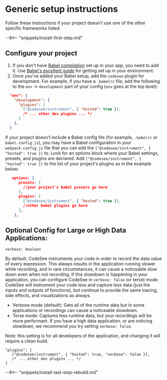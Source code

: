 # Generic setup instructions

Follow these instructions if your project doesn't use one of the other specific frameworks listed.

--8<-- "snippets/install-first-step.md"

## Configure your project

1. If you don't have [Babel compilation](https://babeljs.io/) set up in your app, you need to add it. Use [Babel's excellent guide](https://babeljs.io/setup) for getting set up in your environment.
1. Once you've added your Babel setup, add the `codesee` plugin for development. For example, if you have a `.babelrc` file, add the following to the `env` -> `development` part of your config (`env` goes at the top level):

```json
  "env": {
    "development": {
      "plugins": [
        ["@codesee/instrument", { "hosted": true }],
        /* ... other dev plugins ... */
      ]
    },
  }
```

If your project doesn’t include a Babel config file (for example, `.babelrc` or `babel.config.js`), you may have a Babel configuration in your `webpack.config.js` file that you can add the `["@codesee/instrument", { "hosted": true }]` to. Look for an options block where your Babel settings, presets, and plugins are declared. Add `["@codesee/instrument", { "hosted": true }]` to the list of your project's plugins as in the example below:

```json
   options: {
      presets: [
        //your project's babel presets go here
      ],
      plugins: [
        ["@codesee/instrument", { "hosted": true }],
        //other babel plugins go here
      ],
    },
```


## Optional Config for Large or High Data Applications:

```
verbose: boolean
```

By default, CodeSee instruments your code in order to record the data value of every expression. This always results in the application running slower while recording, and in rare circumstances, it can cause a noticeable slow down even when not recording. If this slowdown is happening in your application, you can configure CodeSee in `verbose: false` (or terse) mode. CodeSee will instrument your code less and capture less data (just the inputs and outputs of functions), but continue to provide the same tracing, side effects, and visualizations as always.

- Verbose mode (default): Gets all of the runtime data but in some applications or recordings can cause a noticeable slowdown.
- Terse mode: Captures less runtime data, but your recordings will be more performant. If you have a high data application, or are noticing slowdown, we recommend you try setting `verbose: false`.

Note: this setting is for all developers of the application, and changing it will require a clean build.


```
"plugins": [
   ["@codesee/instrument", { "hosted": true, "verbose": false }],
   /* ... other dev plugins ... */
]
```


--8<-- "snippets/install-last-step-rebuild.md"




 
